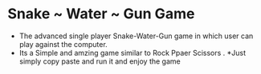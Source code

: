 # Snake ~ Water ~ Gun Game
* The advanced single player Snake-Water-Gun game in which user can play against the computer. 
* Its a Simple and amzing game similar to Rock Ppaer Scissors .
*Just simply copy paste and run it and enjoy the game
